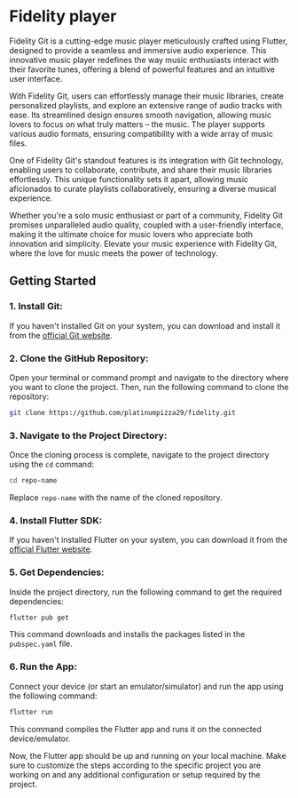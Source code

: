 # Fidelity player

Fidelity Git is a cutting-edge music player meticulously crafted using Flutter, designed to provide a seamless and immersive audio experience. This innovative music player redefines the way music enthusiasts interact with their favorite tunes, offering a blend of powerful features and an intuitive user interface.

With Fidelity Git, users can effortlessly manage their music libraries, create personalized playlists, and explore an extensive range of audio tracks with ease. Its streamlined design ensures smooth navigation, allowing music lovers to focus on what truly matters – the music. The player supports various audio formats, ensuring compatibility with a wide array of music files.

One of Fidelity Git's standout features is its integration with Git technology, enabling users to collaborate, contribute, and share their music libraries effortlessly. This unique functionality sets it apart, allowing music aficionados to curate playlists collaboratively, ensuring a diverse musical experience.

Whether you're a solo music enthusiast or part of a community, Fidelity Git promises unparalleled audio quality, coupled with a user-friendly interface, making it the ultimate choice for music lovers who appreciate both innovation and simplicity. Elevate your music experience with Fidelity Git, where the love for music meets the power of technology.

## Getting Started

### 1. **Install Git:**
   If you haven't installed Git on your system, you can download and install it from the [official Git website](https://git-scm.com/).

### 2. **Clone the GitHub Repository:**
   Open your terminal or command prompt and navigate to the directory where you want to clone the project. Then, run the following command to clone the repository:

   ```bash
   git clone https://github.com/platinumpizza29/fidelity.git
   ```

### 3. **Navigate to the Project Directory:**
   Once the cloning process is complete, navigate to the project directory using the `cd` command:

   ```bash
   cd repo-name
   ```

   Replace `repo-name` with the name of the cloned repository.

### 4. **Install Flutter SDK:**
   If you haven't installed Flutter on your system, you can download it from the [official Flutter website](https://flutter.dev/docs/get-started/install).

### 5. **Get Dependencies:**
   Inside the project directory, run the following command to get the required dependencies:

   ```bash
   flutter pub get
   ```

   This command downloads and installs the packages listed in the `pubspec.yaml` file.

### 6. **Run the App:**
   Connect your device (or start an emulator/simulator) and run the app using the following command:

   ```bash
   flutter run
   ```

   This command compiles the Flutter app and runs it on the connected device/emulator.

Now, the Flutter app should be up and running on your local machine. Make sure to customize the steps according to the specific project you are working on and any additional configuration or setup required by the project.
